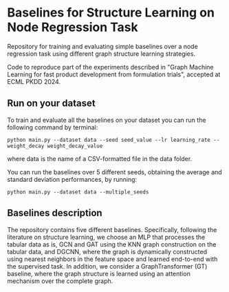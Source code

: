 # Baselines for Structure Learning on Node Regression Task

Repository for training and evaluating simple baselines over a node regression task using different graph structure learning strategies.

Code to reproduce part of the experiments described in "Graph Machine Learning for fast product development from formulation trials", accepted at ECML PKDD 2024.

## Run on your dataset

To train and evaluate all the baselines on your dataset you can run the following command by terminal:
```
python main.py --dataset data --seed seed_value --lr learning_rate --weight_decay weight_decay_value
```
where data is the name of a CSV-formatted file in the data folder.

You can run the baselines over 5 different seeds, obtaining the average and standard deviation performances, by running:
```
python main.py --dataset data --multiple_seeds
```

## Baselines description

The repository contains five different baselines. Specifically, following the literature on structure learning, we choose an MLP that processes the tabular data as is, GCN and GAT using the KNN graph construction on the tabular data, and DGCNN, where the graph is dynamically constructed using nearest neighbors in the feature space and learned end-to-end with the supervised task.  In addition, we consider a GraphTransformer (GT) baseline, where the graph structure is learned using an attention mechanism over the complete graph.

